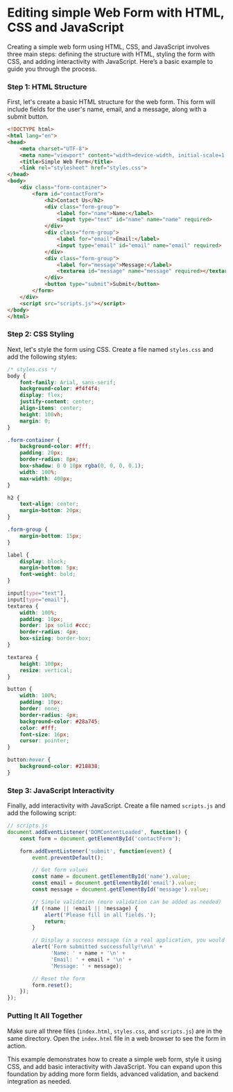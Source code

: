# Editing simple Web Form with HTML, CSS and JavaScript

Creating a simple web form using HTML, CSS, and JavaScript involves three main steps: defining the structure with HTML, styling the form with CSS, and adding interactivity with JavaScript. Here’s a basic example to guide you through the process.

### Step 1: HTML Structure

First, let's create a basic HTML structure for the web form. This form will include fields for the user's name, email, and a message, along with a submit button.

```html
<!DOCTYPE html>
<html lang="en">
<head>
    <meta charset="UTF-8">
    <meta name="viewport" content="width=device-width, initial-scale=1.0">
    <title>Simple Web Form</title>
    <link rel="stylesheet" href="styles.css">
</head>
<body>
    <div class="form-container">
        <form id="contactForm">
            <h2>Contact Us</h2>
            <div class="form-group">
                <label for="name">Name:</label>
                <input type="text" id="name" name="name" required>
            </div>
            <div class="form-group">
                <label for="email">Email:</label>
                <input type="email" id="email" name="email" required>
            </div>
            <div class="form-group">
                <label for="message">Message:</label>
                <textarea id="message" name="message" required></textarea>
            </div>
            <button type="submit">Submit</button>
        </form>
    </div>
    <script src="scripts.js"></script>
</body>
</html>
```

### Step 2: CSS Styling

Next, let's style the form using CSS. Create a file named `styles.css` and add the following styles:

```css
/* styles.css */
body {
    font-family: Arial, sans-serif;
    background-color: #f4f4f4;
    display: flex;
    justify-content: center;
    align-items: center;
    height: 100vh;
    margin: 0;
}

.form-container {
    background-color: #fff;
    padding: 20px;
    border-radius: 8px;
    box-shadow: 0 0 10px rgba(0, 0, 0, 0.1);
    width: 100%;
    max-width: 400px;
}

h2 {
    text-align: center;
    margin-bottom: 20px;
}

.form-group {
    margin-bottom: 15px;
}

label {
    display: block;
    margin-bottom: 5px;
    font-weight: bold;
}

input[type="text"],
input[type="email"],
textarea {
    width: 100%;
    padding: 10px;
    border: 1px solid #ccc;
    border-radius: 4px;
    box-sizing: border-box;
}

textarea {
    height: 100px;
    resize: vertical;
}

button {
    width: 100%;
    padding: 10px;
    border: none;
    border-radius: 4px;
    background-color: #28a745;
    color: #fff;
    font-size: 16px;
    cursor: pointer;
}

button:hover {
    background-color: #218838;
}
```

### Step 3: JavaScript Interactivity

Finally, add interactivity with JavaScript. Create a file named `scripts.js` and add the following script:

```javascript
// scripts.js
document.addEventListener('DOMContentLoaded', function() {
    const form = document.getElementById('contactForm');

    form.addEventListener('submit', function(event) {
        event.preventDefault();

        // Get form values
        const name = document.getElementById('name').value;
        const email = document.getElementById('email').value;
        const message = document.getElementById('message').value;

        // Simple validation (more validation can be added as needed)
        if (!name || !email || !message) {
            alert('Please fill in all fields.');
            return;
        }

        // Display a success message (in a real application, you would send this data to a server)
        alert('Form submitted successfully!\n\n' +
              'Name: ' + name + '\n' +
              'Email: ' + email + '\n' +
              'Message: ' + message);

        // Reset the form
        form.reset();
    });
});
```

### Putting It All Together

Make sure all three files (`index.html`, `styles.css`, and `scripts.js`) are in the same directory. Open the `index.html` file in a web browser to see the form in action.

This example demonstrates how to create a simple web form, style it using CSS, and add basic interactivity with JavaScript. You can expand upon this foundation by adding more form fields, advanced validation, and backend integration as needed.
